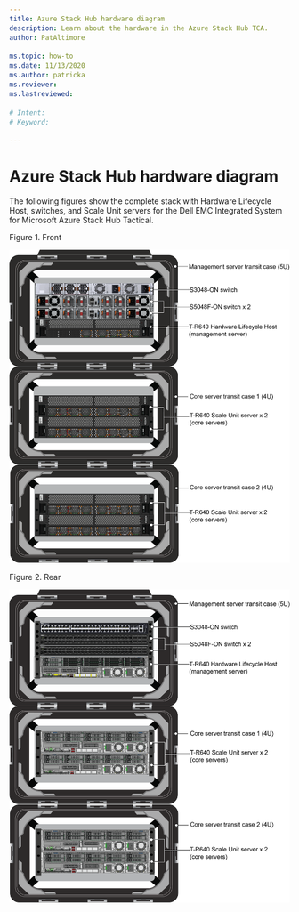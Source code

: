 ```yaml
---
title: Azure Stack Hub hardware diagram
description: Learn about the hardware in the Azure Stack Hub TCA.
author: PatAltimore

ms.topic: how-to
ms.date: 11/13/2020
ms.author: patricka
ms.reviewer: 
ms.lastreviewed: 

# Intent: 
# Keyword: 

---
```


# Azure Stack Hub hardware diagram

The following figures show the complete stack with
Hardware Lifecycle Host, switches, and Scale Unit servers for the Dell
EMC Integrated System for Microsoft Azure Stack Hub Tactical.

Figure 1. Front

![Diagram that shows the front of a complete stack.](media/image-58.png)

Figure 2. Rear

![Diagram that shows the rear of a complete stack.](media/image-59.png)

